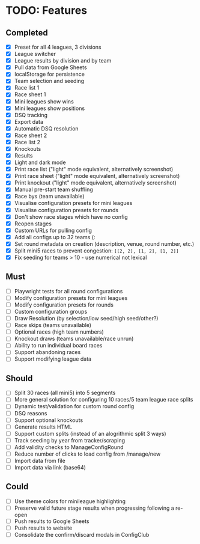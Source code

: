 # TODO: Features

## Completed

- [x] Preset for all 4 leagues, 3 divisions
- [x] League switcher
- [x] League results by division and by team
- [x] Pull data from Google Sheets
- [x] localStorage for persistence
- [x] Team selection and seeding
- [x] Race list 1
- [x] Race sheet 1
- [x] Mini leagues show wins
- [x] Mini leagues show positions
- [x] DSQ tracking
- [x] Export data
- [x] Automatic DSQ resolution
- [x] Race sheet 2
- [x] Race list 2
- [x] Knockouts
- [x] Results
- [x] Light and dark mode
- [x] Print race list ("light" mode equivalent, alternatively screenshot)
- [x] Print race sheet ("light" mode equivalent, alternatively screenshot)
- [x] Print knockout ("light" mode equivalent, alternatively screenshot)
- [x] Manual pre-start team shuffling
- [x] Race bys (team unavailable)
- [x] Visualise configuration presets for mini leagues
- [x] Visualise configuration presets for rounds
- [x] Don't show race stages which have no config
- [x] Reopen stages
- [x] Custom URLs for pulling config
- [x] Add all configs up to 32 teams (:
- [x] Set round metadata on creation (description, venue, round number, etc.)
- [x] Split mini5 races to prevent congestion: `[[2, 2], [1, 2], [1, 2]]`
- [x] Fix seeding for teams > 10 - use numerical not lexical

## Must

- [ ] Playwright tests for all round configurations
- [ ] Modify configuration presets for mini leagues
- [ ] Modify configuration presets for rounds
- [ ] Custom configuration groups
- [ ] Draw Resolution (by selection/low seed/high seed/other?)
- [ ] Race skips (teams unavailable)
- [ ] Optional races (high team numbers)
- [ ] Knockout draws (teams unavailable/race unrun)
- [ ] Ability to run individual board races
- [ ] Support abandoning races
- [ ] Support modifying league data

## Should

- [ ] Split 30 races (all mini5) into 5 segments
- [ ] More general solution for configuring 10 races/5 team league race splits
- [ ] Dynamic test/validation for custom round config
- [ ] DSQ reasons
- [ ] Support optional knockouts
- [ ] Generate results HTML
- [ ] Support custom splits (instead of an alogrithmic split 3 ways)
- [ ] Track seeding by year from tracker/scraping
- [ ] Add validity checks to ManageConfigRound
- [ ] Reduce number of clicks to load config from /manage/new
- [ ] Import data from file
- [ ] Import data via link (base64)

## Could

- [ ] Use theme colors for minileague highlighting
- [ ] Preserve valid future stage results when progressing following a re-open
- [ ] Push results to Google Sheets
- [ ] Push results to website
- [ ] Consolidate the confirm/discard modals in ConfigClub
